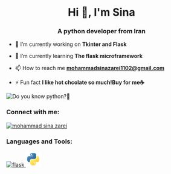 <h1 align="center">Hi 👋, I'm Sina</h1>
<h3 align="center">A python developer from Iran</h3>

- 🔭 I’m currently working on **Tkinter and Flask**

- 🌱 I’m currently learning **The flask microframework**

- 📫 How to reach me **mohammadsinazarei1102@gmail.com**

- ⚡ Fun fact **I like hot chcolate so much!Buy for me☕**

<img aligen="right" alt="Do you know python?🐍" width = "200" src="https://media.tenor.com/qwBdJLnEIiIAAAAM/snake-dance.gif">

<h3 align="left">Connect with me:</h3>
<p align="left">
<a href="https://linkedin.com/in/mohammad sina zarei" target="blank"><img align="center" src="https://raw.githubusercontent.com/rahuldkjain/github-profile-readme-generator/master/src/images/icons/Social/linked-in-alt.svg" alt="mohammad sina zarei" height="30" width="40" /></a>
</p>

<h3 align="left">Languages and Tools:</h3>
<p align="left"> <a href="https://flask.palletsprojects.com/" target="_blank" rel="noreferrer"> <img src="https://www.vectorlogo.zone/logos/pocoo_flask/pocoo_flask-icon.svg" alt="flask" width="40" height="40"/> </a> <a href="https://www.python.org" target="_blank" rel="noreferrer"> <img src="https://raw.githubusercontent.com/devicons/devicon/master/icons/python/python-original.svg" alt="python" width="40" height="40"/> </a> </p>
